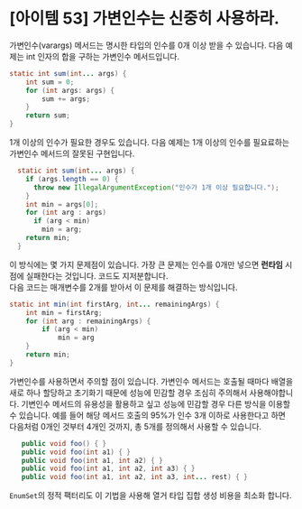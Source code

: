 # [아이템 53] 가변인수는 신중히 사용하라.

가변인수(varargs) 메서드는 명시한 타입의 인수를 0개 이상 받을 수 있습니다. 다음 예제는 int 인자의 합을 구하는 가변인수 메서드입니다.

``` java
static int sum(int... args) {
    int sum = 0;
    for (int args: args) {
        sum += args;
    }
    return sum;
}
```

1개 이상의 인수가 필요한 경우도 있습니다. 다음 예제는 1개 이상의 인수를 필요료하는 가변인수 메서드의 잘못된 구현입니다.

``` java
  static int sum(int... args) {
    if (args.length == 0) {
      throw new IllegalArgumentException("인수가 1개 이상 필요합니다.");
    }
    int min = args[0];
    for (int arg : args)
      if (arg < min)
        min = arg;
    return min;
  }
```
이 방식에는 몇 가지 문제점이 있습니다. 가장 큰 문제는 인수를 0개만 넣으면 **런타임** 시점에 실패한다는 것입니다. 코드도 지저분합니다.</br>
다음 코드는 매개변수를 2개를 받아서 이 문제를 해결하는 방식입니다.

``` java
static int min(int firstArg, int... remainingArgs) {
    int min = firstArg;
    for (int arg : remainingArgs) {
        if (arg < min)
            min = arg
    }
    return min;
}
```
가변인수를 사용하면서 주의할 점이 있습니다. 가변인수 메서드는 호출될 때마다 배열을 새로 하나 할당하고 초기화기 때문에 성능에 민감할 경우 조심히 주의해서 사용해야합니다. 기변인수 메서드의 유용성을 활용하고 싶고 성능에 민감할 경우 다른 방식을 이용할 수 있습니다. 예를 들어 해당 메서드 호출의 95%가 인수 3개 이하로 사용한다고 하면 다음처럼 0개인 것부터 4개인 것까지, 총 5개를 정의해서 사용할 수 있습니다.

``` java
   public void foo() { }
   public void foo(int a1) { }
   public void foo(int a1, int a2) { }
   public void foo(int a1, int a2, int a3) { }
   public void foo(int a1, int a2, int a3, int... rest) { }
```

`EnumSet`의 정적 팩터리도 이 기법을 사용해 열거 타입 집합 생성 비용을 최소화 합니다.